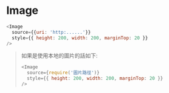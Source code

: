 # Image



```javascript
<Image
  source={{uri: 'http:......'}}
  style={{ height: 200, width: 200, marginTop: 20 }}
/>
```

> 如果是使用本地的圖片的話如下:
>
> ```javascript
> <Image
>   source={require('圖片路徑')}
>   style={{ height: 200, width: 200, marginTop: 20 }}
> />
> ```

